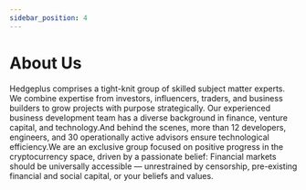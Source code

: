 ```yaml
---
sidebar_position: 4
---
```


# About Us

Hedgeplus comprises a tight-knit group of skilled subject matter experts. We combine expertise from investors, influencers, traders, and business builders to grow projects with purpose strategically. Our experienced business development team has a diverse background in finance, venture capital, and technology.And behind the scenes, more than 12 developers, engineers, and 30 operationally active advisors ensure technological efficiency.We are an exclusive group focused on positive progress in the cryptocurrency space, driven by a passionate belief: Financial markets should be universally accessible — unrestrained by censorship, pre-existing financial and social capital, or your beliefs and values.

